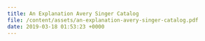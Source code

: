 ```yaml
---
title: An Explanation Avery Singer Catalog
file: /content/assets/an-explanation-avery-singer-catalog.pdf
date: 2019-03-18 01:53:23 +0000
---
```

